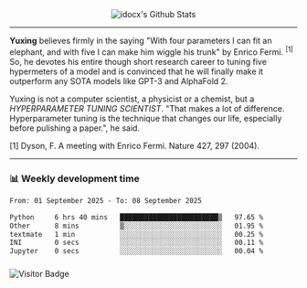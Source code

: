 <div align="center">
    <img align="center" src="https://github-readme-stats.vercel.app/api?username=idocx&show_icons=true&count_private=true&hide_border=true" alt="idocx's Github Stats"></img>
</div>

---

**Yuxing** believes firmly in the saying "With four parameters I can fit an elephant, and with five I can make him wiggle his trunk" by Enrico Fermi. <sup>[1]</sup> So, he devotes his entire though short research career to tuning five hypermeters of a model and is convinced that he will finally make it outperform any SOTA models like GPT-3 and AlphaFold 2.

Yuxing is not a computer scientist, a physicist or a chemist, but a *HYPERPARAMETER TUNING SCIENTIST*. "That makes a lot of difference. Hyperparameter tuning is the technique that changes our life, especially before pulishing a paper.", he said.

[1] Dyson, F. A meeting with Enrico Fermi. Nature 427, 297 (2004).


---

### 📊 Weekly development time
<!--START_SECTION:waka-->

```txt
From: 01 September 2025 - To: 08 September 2025

Python     6 hrs 40 mins   ████████████████████████▒   97.65 %
Other      8 mins          ▒░░░░░░░░░░░░░░░░░░░░░░░░   01.95 %
textmate   1 min           ░░░░░░░░░░░░░░░░░░░░░░░░░   00.25 %
INI        0 secs          ░░░░░░░░░░░░░░░░░░░░░░░░░   00.11 %
Jupyter    0 secs          ░░░░░░░░░░░░░░░░░░░░░░░░░   00.04 %
```

<!--END_SECTION:waka-->

### 

![Visitor Badge](https://visitor-badge.laobi.icu/badge?page_id=idocx.idocx)